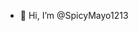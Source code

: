 - 👋 Hi, I’m @SpicyMayo1213


<!---
SpicyMayo1213/SpicyMayo1213 is a ✨ special ✨ repository because its `README.md` (this file) appears on your GitHub profile.
You can click the Preview link to take a look at your changes.
--->
